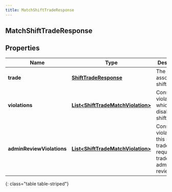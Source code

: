```yaml
---
title: MatchShiftTradeResponse
---
```

## MatchShiftTradeResponse


## Properties

| Name | Type | Description | Notes |
| ------------ | ------------- | ------------- | ------------- |
| **trade** | [**ShiftTradeResponse**](ShiftTradeResponse.html) | The associated shift trade |  [optional] |
| **violations** | [**List&lt;ShiftTradeMatchViolation&gt;**](ShiftTradeMatchViolation.html) | Constraint violations which disallow this shift trade |  [optional] |
| **adminReviewViolations** | [**List&lt;ShiftTradeMatchViolation&gt;**](ShiftTradeMatchViolation.html) | Constraint violations for this shift trade which require shift trade administrator review |  [optional] |
{: class="table table-striped"}



